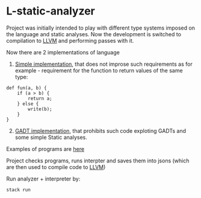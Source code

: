 # L-static-analyzer

Project was initially intended to play with different type systems imposed on the language and static analyses. 
Now the development is switched to compilation to [LLVM](https://github.com/alex28sh/LLVM/) and performing passes with it.

Now there are 2 implementations of language 
1) [Simple implementation](src/Intermediate), that does not improse such requirements as for example - requirement for the function to return values of the same type: 

```
def fun(a, b) {
    if (a > b) {
        return a;
    } else {
        write(b);
    }
}
```

2) [GADT implementation](src/Typed), that prohibits such code exploting GADTs and some simple Static analyses.

Examples of programs are [here](examples/valid_programs)

Project checks programs, runs interpter and saves them into jsons (which are then used to compile code to [LLVM](https://github.com/alex28sh/LLVM/))

Run analyzer + interpreter by: 
```
stack run
```
